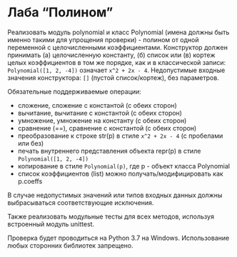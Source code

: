 # Лаба “Полином”
Реализовать модуль polynomial и класс Polynomial (имена должны быть именно такими для упрощения проверки) -
полином от одной переменной с целочисленными коэффициентами.
Конструктор должен принимать (а) целочисленную константу, (б) список или (в) кортеж целых коэффициентов в том же порядке, как и в классической записи:
`Polynomial([1, 2, -4])` означает `x^2 + 2x - 4`.
Недопустимые входные значения конструктора: `[]` (пустой список/кортеж), без параметров.

Обязательные поддерживаемые операции:
* сложение, сложение с константой (с обеих сторон)
* вычитание, вычитание с константой (с обеих сторон)
* умножение, умножение на константу (с обеих сторон)
* сравнение (==), сравнение с константой (с обеих сторон)
* преобразование к строке str(p) в стиле `x^2 + 2x - 4` (с пробелами или без)
* печать внутреннего представления объекта repr(p) в стиле `Polynomial([1, 2, -4])`
* копирование в стиле `Polynomial(p)`, где p - объект класса Polynomial
* список коэффициентов (list) можно получать/модифицировать как p.coeffs

В случае недопустимых значений или типов входных данных должны выбрасываться соответствующие исключения.

Также реализовать модульные тесты для всех методов, используя встроенный модуль unittest.

Проверка будет проводиться на Python 3.7 на Windows. Использование любых сторонних библиотек запрещено.
